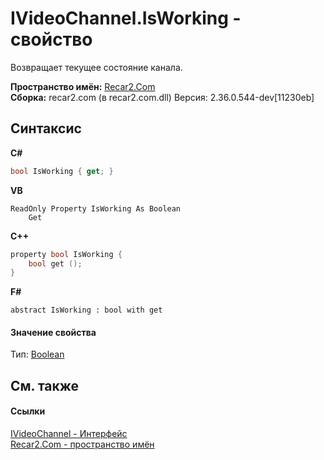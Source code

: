 # IVideoChannel.IsWorking - свойство
 

Возвращает текущее состояние канала.

**Пространство имён:**&nbsp;<a href="68726a4f-5108-9c67-8918-cc6a6e73f216">Recar2.Com</a><br />**Сборка:**&nbsp;recar2.com (в recar2.com.dll) Версия: 2.36.0.544-dev[11230eb]

## Синтаксис

**C#**<br />
``` C#
bool IsWorking { get; }
```

**VB**<br />
``` VB
ReadOnly Property IsWorking As Boolean
	Get
```

**C++**<br />
``` C++
property bool IsWorking {
	bool get ();
}
```

**F#**<br />
``` F#
abstract IsWorking : bool with get

```


#### Значение свойства
Тип:&nbsp;<a href="http://msdn2.microsoft.com/ru-ru/library/a28wyd50" target="_blank">Boolean</a>

## См. также


#### Ссылки
<a href="56c8fb91-c4ca-188b-b3b2-11193d12b7b6">IVideoChannel - Интерфейс</a><br /><a href="68726a4f-5108-9c67-8918-cc6a6e73f216">Recar2.Com - пространство имён</a><br />